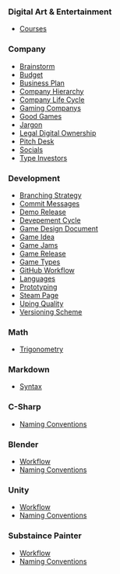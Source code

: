 <link rel="stylesheet" href="style.css">

<div class="masonry">
  <div class="masonry-item">
    <h3>Digital Art & Entertainment</h3>
    <ul>
      <li><a href="Digital-Art-&-Entertainment/Courses">Courses</a></li>
    </ul>
  </div>
  <div class="masonry-item">
    <h3>Company</h3>
    <ul>
      <li><a href="Company/Brainstorm">Brainstorm</a></li>
      <li><a href="Company/Budget">Budget</a></li>
      <li><a href="Company/Business-Plan">Business Plan</a></li>
      <li><a href="Company/Company-Hierarchy">Company Hierarchy</a></li>
      <li><a href="Company/Company-Life-Cycle">Company Life Cycle</a></li>
      <li><a href="Company/Gaming-Companys">Gaming Companys</a></li>
      <li><a href="Company/Good-Games">Good Games</a></li>
      <li><a href="Company/Jargon">Jargon</a></li>
      <li><a href="Company/Legal-Digital-Ownership">Legal Digital Ownership</a></li>
      <li><a href="Company/Pitch-Desk">Pitch Desk</a></li>
      <li><a href="Company/Socials">Socials</a></li>
      <li><a href="Company/Type-Investors">Type Investors</a></li>
    </ul>
  </div>
  <div class="masonry-item">
    <h3>Development</h3>
    <ul>
      <li><a href="Development/Branching-Strategy">Branching Strategy</a></li>
      <li><a href="Development/Commit-Messages">Commit Messages</a></li>
      <li><a href="Development/Demo-Release">Demo Release</a></li>
      <li><a href="Development/Devepement-Cycle">Devepement Cycle</a></li>
      <li><a href="Development/Game-Design-Document">Game Design Document</a></li>
      <li><a href="Development/Game-Idea">Game Idea</a></li>
      <li><a href="Development/Game-Jams">Game Jams</a></li>
      <li><a href="Development/Game-Release">Game Release</a></li>
      <li><a href="Development/Game-Types">Game Types</a></li>
      <li><a href="Development/GitHub-Workflow">GitHub Workflow</a></li>
      <li><a href="Development/Languages">Languages</a></li>
      <li><a href="Development/Prototyping">Prototyping</a></li>
      <li><a href="Development/Steam-Page">Steam Page</a></li>
      <li><a href="Development/Uping-Quality">Uping Quality</a></li>
      <li><a href="Development/Versioning-Scheme">Versioning Scheme</a></li>
    </ul>
  </div>
  <div class="masonry-item">
    <h3>Math</h3>
    <ul>
      <li><a href="Math/Trigonometry">Trigonometry</a></li>
    </ul>
  </div>
  <div class="masonry-item">
    <h3>Markdown</h3>
    <ul>
      <li><a href="Markdown/Syntax">Syntax</a></li>
    </ul>
  </div>
  <div class="masonry-item">
    <h3>C-Sharp</h3>
    <ul>
      <li><a href="C-Sharp/Naming-Conventions">Naming Conventions</a></li>
    </ul>
  </div>
  <div class="masonry-item">
    <h3>Blender</h3>
    <ul>
      <li><a href="Blender/Workflow">Workflow</a></li>
      <li><a href="Blender/Naming-Conventions">Naming Conventions</a></li>
    </ul>
  </div>
  <div class="masonry-item">
    <h3>Unity</h3>
    <ul>
      <li><a href="Unity/Workflow">Workflow</a></li>
      <li><a href="Unity/Naming-Conventions">Naming Conventions</a></li>
    </ul>
  </div>
  <div class="masonry-item">
    <h3>Substaince Painter</h3>
    <ul>
      <li><a href="Substaince-Painter/Workflow">Workflow</a></li>
      <li><a href="Substaince-Painter/Naming-Conventions">Naming Conventions</a></li>
    </ul>
  </div>
</div>
